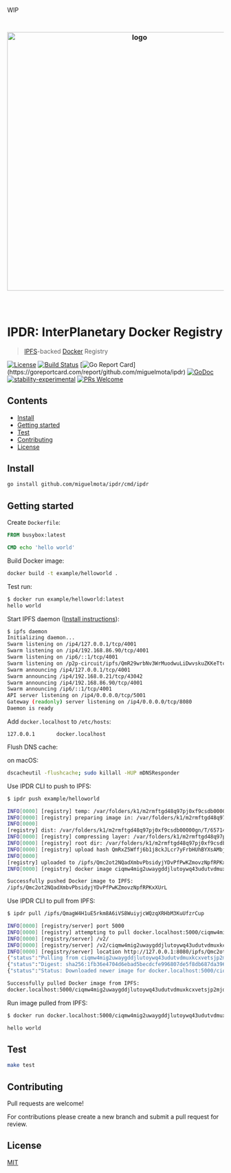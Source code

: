 WIP

<h3 align="center">
  <br />
  <img src="https://user-images.githubusercontent.com/168240/52895983-7330f100-3176-11e9-855c-246eaabd3adc.png" alt="logo" width="600" />
  <br />
  <br />
  <br />
</h3>

# IPDR: InterPlanetary Docker Registry

> [IPFS](https://github.com/ipfs/go-ipfs)-backed [Docker](https://github.com/docker/docker) Registry

[![License](http://img.shields.io/badge/license-MIT-blue.svg)](https://raw.githubusercontent.com/miguelmota/ipdr/master/LICENSE)
[![Build Status](https://travis-ci.org/miguelmota/ipdr.svg?branch=master)](https://travis-ci.org/miguelmota/ipdr)
[![Go Report Card](https://goreportcard.com/badge/github.com/miguelmota/ipdr?)](https://goreportcard.com/report/github.com/miguelmota/ipdr)
[![GoDoc](https://godoc.org/github.com/miguelmota/ipdr?status.svg)](https://godoc.org/github.com/miguelmota/ipdr)
[![stability-experimental](https://img.shields.io/badge/stability-experimental-orange.svg)](https://github.com/emersion/stability-badges#experimental)
[![PRs Welcome](https://img.shields.io/badge/PRs-welcome-brightgreen.svg)](#contributing)

## Contents

- [Install](#install)
- [Getting started](#getting-started)
- [Test](#test)
- [Contributing](#contributing)
- [License](#license)

## Install

```bash
go install github.com/miguelmota/ipdr/cmd/ipdr
```

## Getting started

Create `Dockerfile`:

```dockerfile
FROM busybox:latest

CMD echo 'hello world'
```

Build Docker image:

```bash
docker build -t example/helloworld .
```

Test run:

```bash
$ docker run example/helloworld:latest
hello world
```

Start IPFS daemon ([Install instructions](https://docs.ipfs.io/introduction/install/)):

```bash
$ ipfs daemon
Initializing daemon...
Swarm listening on /ip4/127.0.0.1/tcp/4001
Swarm listening on /ip4/192.168.86.90/tcp/4001
Swarm listening on /ip6/::1/tcp/4001
Swarm listening on /p2p-circuit/ipfs/QmR29wrbNv3WrMuodwuLiDwvskuZKKeTtcYDw7SwNffzCH
Swarm announcing /ip4/127.0.0.1/tcp/4001
Swarm announcing /ip4/192.168.0.21/tcp/43042
Swarm announcing /ip4/192.168.86.90/tcp/4001
Swarm announcing /ip6/::1/tcp/4001
API server listening on /ip4/0.0.0.0/tcp/5001
Gateway (readonly) server listening on /ip4/0.0.0.0/tcp/8080
Daemon is ready
```

Add `docker.localhost` to `/etc/hosts`:

```hosts
127.0.0.1       docker.localhost
```

Flush DNS cache:

on macOS:

```bash
dscacheutil -flushcache; sudo killall -HUP mDNSResponder
```

Use IPDR CLI to push to IPFS:

```bash
$ ipdr push example/helloworld

INFO[0000] [registry] temp: /var/folders/k1/m2rmftgd48q97pj0xf9csdb00000gn/T/205139235
INFO[0000] [registry] preparing image in: /var/folders/k1/m2rmftgd48q97pj0xf9csdb00000gn/T/657143846
INFO[0000]
[registry] dist: /var/folders/k1/m2rmftgd48q97pj0xf9csdb00000gn/T/657143846/default/blobs/sha256:305510b2c684403553fd8f383e8d109b147df2cfde60e40a85564532c383c8b8
INFO[0000] [registry] compressing layer: /var/folders/k1/m2rmftgd48q97pj0xf9csdb00000gn/T/205139235/886f4bdfa483cc176e947c63d069579785c051793a9634f571fded7b9026cd3c/layer.tar
INFO[0000] [registry] root dir: /var/folders/k1/m2rmftgd48q97pj0xf9csdb00000gn/T/657143846
INFO[0000] [registry] upload hash QmRxZ5Wffj6b1j8ckJLcr7yFrbHUhBYXsAMbj7Krwu1pp8
INFO[0000]
[registry] uploaded to /ipfs/Qmc2ot2NQadXmbvPbsidyjYDvPfPwKZmovzNpfRPKxXUrL
INFO[0000] [registry] docker image ciqmw4mig2uwaygddjlutoywq43udutvdmuxkcxvetsjp2mjdde27wi

Successfully pushed Docker image to IPFS:
/ipfs/Qmc2ot2NQadXmbvPbsidyjYDvPfPwKZmovzNpfRPKxXUrL
```

Use IPDR CLI to pull from IPFS:

```bash
$ ipdr pull /ipfs/QmagW4H1uE5rkm8A6iVS8WuiyjcWQzqXRHbM3KuUfzrCup

INFO[0000] [registry/server] port 5000
INFO[0000] [registry] attempting to pull docker.localhost:5000/ciqmw4mig2uwaygddjlutoywq43udutvdmuxkcxvetsjp2mjdde27wi
INFO[0000] [registry/server] /v2/
INFO[0000] [registry/server] /v2/ciqmw4mig2uwaygddjlutoywq43udutvdmuxkcxvetsjp2mjdde27wi/manifests/latest
INFO[0000] [registry/server] location http://127.0.0.1:8080/ipfs/Qmc2ot2NQadXmbvPbsidyjYDvPfPwKZmovzNpfRPKxXUrL/manifests/latest-v2
{"status":"Pulling from ciqmw4mig2uwaygddjlutoywq43udutvdmuxkcxvetsjp2mjdde27wi","id":"latest"}
{"status":"Digest: sha256:1fb36e4704d6ebad5becdcfe996807de5f8db687da396330f112157c888c165b"}
{"status":"Status: Downloaded newer image for docker.localhost:5000/ciqmw4mig2uwaygddjlutoywq43udutvdmuxkcxvetsjp2mjdde27wi:latest"}

Successfully pulled Docker image from IPFS:
docker.localhost:5000/ciqmw4mig2uwaygddjlutoywq43udutvdmuxkcxvetsjp2mjdde27wi
```

Run image pulled from IPFS:

```bash
$ docker run docker.localhost:5000/ciqmw4mig2uwaygddjlutoywq43udutvdmuxkcxvetsjp2mjdde27wi

hello world
```

## Test

```bash
make test
```

## Contributing

Pull requests are welcome!

For contributions please create a new branch and submit a pull request for review.

## License

[MIT](LICENSE)